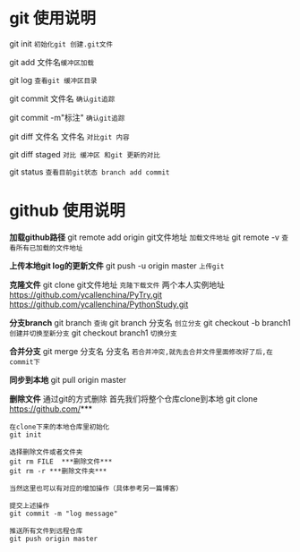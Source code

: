 # git 使用说明

git init `初始化git 创建.git文件`

git add 文件名`缓冲区加载`

git log `查看git 缓冲区目录`

git commit 文件名 `确认git追踪`

git commit -m"标注" `确认git追踪`

git diff 文件名 文件名 `对比git 内容`

git diff staged `对比 缓冲区 和git 更新的对比`

git status `查看目前git状态 branch add commit`

# github 使用说明

**加载github路径**
    git remote add origin git文件地址  `加载文件地址`
    git remote -v `查看所有已加载的文件地址`

**上传本地git log的更新文件**
    git push -u origin master `上传git`


**克隆文件**
    git clone git文件地址 `克隆下载文件`
    两个本人实例地址
    https://github.com/ycallenchina/PyTry.git
    https://github.com/ycallenchina/PythonStudy.git

**分支branch**
    git branch `查询`
    git branch 分支名 `创立分支`
    git checkout -b branch1 `创建并切换至新分支`
    git checkout branch1 `切换分支`

**合并分支**
    git merge 分支名 分支名 `若合并冲突,就先去合并文件里面修改好了后,在commit下`

**同步到本地**
	git pull origin master

**删除文件**
    通过git的方式删除
    首先我们将整个仓库clone到本地
    git clone https://github.com/***

    在clone下来的本地仓库里初始化
    git init

    选择删除文件或者文件夹
    git rm FILE  ***删除文件***
    git rm -r ***删除文件夹***

    当然这里也可以有对应的增加操作（具体参考另一篇博客）

    提交上述操作
    git commit -m "log message"

    推送所有文件到远程仓库
    git push origin master

